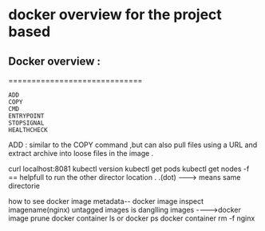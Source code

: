 # docker overview for the project based

## Docker overview :
=============================
```
ADD 
COPY 
CMD 
ENTRYPOINT 
STOPSIGNAL
HEALTHCHECK
```


ADD : similar to the COPY command ,but can also pull files using a URL and extract archive into 
      loose files in the image .
	  
	  
curl localhost:8081
kubectl version
kubectl get pods
kubectl get nodes
-f == helpfull to run the other director location .
.(dot) ---> means same directorie
<!-- cp ../ineligible/hello.go ./ -->

how to see docker image metadata-- docker image inspect imagename(nginx)
untagged images is danglling images ---->docker image prune 
docker container ls or docker ps
docker container rm -f nginx




